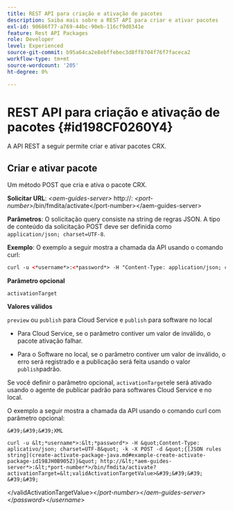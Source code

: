 ```yaml
---
title: REST API para criação e ativação de pacotes
description: Saiba mais sobre a REST API para criar e ativar pacotes
exl-id: 90686f77-a769-44bc-90eb-116cf9d0341e
feature: Rest API Packages
role: Developer
level: Experienced
source-git-commit: b95a64ca2e8ebffebec3d8ff8704f76f7faceca2
workflow-type: tm+mt
source-wordcount: '205'
ht-degree: 0%

---
```


# REST API para criação e ativação de pacotes {#id198CF0260Y4}

A API REST a seguir permite criar e ativar pacotes CRX.

## Criar e ativar pacote

Um método POST que cria e ativa o pacote CRX.

**Solicitar URL**:
*&lt;aem-guides-server\>* http://: *&lt;port-number\>*/bin/fmdita/activate&lt;/port-number\>&lt;/aem-guides-server\>

**Parâmetros**:
O solicitação query consiste na string de regras JSON. A tipo de conteúdo da solicitação POST deve ser definida como `application/json; charset=UTF-8`.

**Exemplo**:
O exemplo a seguir mostra a chamada da API usando o comando curl:

```XML
curl -u <*username*>:<*password*> -H "Content-Type: application/json; charset=UTF-8"  -k -X POST -d "{[JSON rules string](create-activate-package-java.md#example-create-activate-package-id198JH0B905Z)}" http://<*aem-guides-server*>:<*port-number*>/bin/fmdita/activate
```


**Parâmetro opcional**

`activationTarget`

**Valores válidos**

`preview` ou `publish` para Cloud Service e `publish` para software no local

- Para Cloud Service, se o parâmetro contiver um valor de inválido, o pacote ativação falhar.

- Para o Software no local, se o parâmetro contiver um valor de inválido, o erro será registrado e a publicação será feita usando o valor `publish`padrão.

Se você definir o parâmetro opcional, `activationTarget`ele será ativado usando o agente de publicar padrão para softwares Cloud Service e no local.



O exemplo a seguir mostra a chamada da API usando o comando curl com parâmetro opcional:


    &#39;&#39;&#39;XML
    
    curl -u &lt;*username*>:&lt;*password*> -H &quot;Content-Type: aplicativo/json; charset=UTF-8&quot; -k -X POST -d &quot;{[JSON rules string](create-activate-package-java.md#example-create-activate-package-id198JH0B905Z)}&quot; http://&lt;*aem-guides-server*>:&lt;*port-number*>/bin/fmdita/activate?activationTarget=&lt;validActivationTargetValue>&#39;&#39;&#39;
    &#39;&#39;
&lt;/validActivationTargetValue>&lt;/*port-number*>&lt;/*aem-guides-server*>&lt;/*password*>&lt;/*username*>